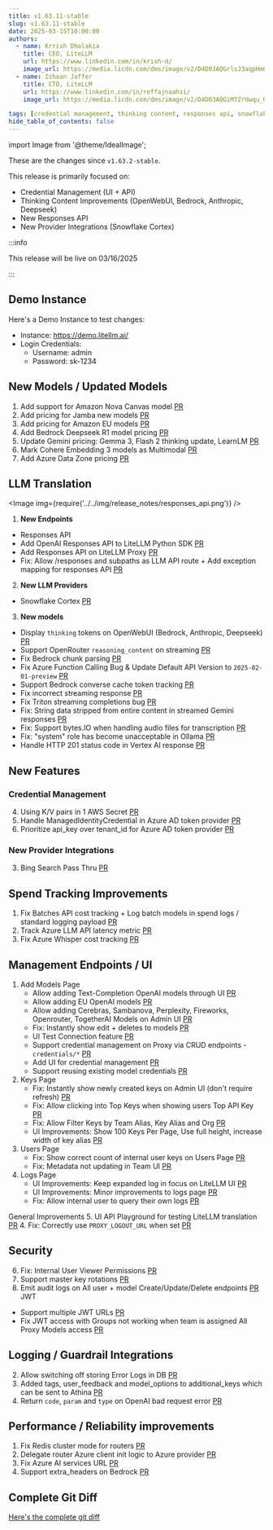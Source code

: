 ```yaml
---
title: v1.63.11-stable
slug: v1.63.11-stable
date: 2025-03-15T10:00:00
authors:
  - name: Krrish Dholakia
    title: CEO, LiteLLM
    url: https://www.linkedin.com/in/krish-d/
    image_url: https://media.licdn.com/dms/image/v2/D4D03AQGrlsJ3aqpHmQ/profile-displayphoto-shrink_400_400/B4DZSAzgP7HYAg-/0/1737327772964?e=1743638400&v=beta&t=39KOXMUFedvukiWWVPHf3qI45fuQD7lNglICwN31DrI
  - name: Ishaan Jaffer
    title: CTO, LiteLLM
    url: https://www.linkedin.com/in/reffajnaahsi/
    image_url: https://media.licdn.com/dms/image/v2/D4D03AQGiM7ZrUwqu_Q/profile-displayphoto-shrink_800_800/profile-displayphoto-shrink_800_800/0/1675971026692?e=1741824000&v=beta&t=eQnRdXPJo4eiINWTZARoYTfqh064pgZ-E21pQTSy8jc

tags: [credential management, thinking content, responses api, snowflake]
hide_table_of_contents: false
---
```


import Image from '@theme/IdealImage';

These are the changes since `v1.63.2-stable`.

This release is primarily focused on:
- Credential Management (UI + API)
- Thinking Content Improvements (OpenWebUI, Bedrock, Anthropic, Deepseek)
- New Responses API
- New Provider Integrations (Snowflake Cortex)

:::info

This release will be live on 03/16/2025

:::

<!-- <Image img={require('../../img/release_notes/v16311_release.jpg')} /> -->

## Demo Instance

Here's a Demo Instance to test changes:
- Instance: https://demo.litellm.ai/
- Login Credentials:
    - Username: admin
    - Password: sk-1234

## New Models / Updated Models

1. Add support for Amazon Nova Canvas model [PR](https://github.com/BerriAI/litellm/pull/7838)
2. Add pricing for Jamba new models [PR](https://github.com/BerriAI/litellm/pull/9032)
3. Add pricing for Amazon EU models [PR](https://github.com/BerriAI/litellm/pull/9056)
4. Add Bedrock Deepseek R1 model pricing [PR](https://github.com/BerriAI/litellm/pull/9108)
5. Update Gemini pricing: Gemma 3, Flash 2 thinking update, LearnLM [PR](https://github.com/BerriAI/litellm/pull/9190)
6. Mark Cohere Embedding 3 models as Multimodal [PR](https://github.com/BerriAI/litellm/pull/9176)
7. Add Azure Data Zone pricing [PR](https://github.com/BerriAI/litellm/pull/9185)

## LLM Translation

<Image img={require('../../img/release_notes/responses_api.png')} />

1. **New Endpoints**
- Responses API
- Add OpenAI Responses API to LiteLLM Python SDK [PR](https://github.com/BerriAI/litellm/pull/9155)
- Add Responses API on LiteLLM Proxy [PR](https://github.com/BerriAI/litellm/pull/9183)
- Fix: Allow /responses and subpaths as LLM API route + Add exception mapping for responses API [PR](https://github.com/BerriAI/litellm/pull/9220)

2. **New LLM Providers**
- Snowflake Cortex [PR](https://github.com/BerriAI/litellm/pull/9222)

3. **New models**

- Display `thinking` tokens on OpenWebUI (Bedrock, Anthropic, Deepseek) [PR](https://github.com/BerriAI/litellm/pull/9029)
- Support OpenRouter `reasoning_content` on streaming [PR](https://github.com/BerriAI/litellm/pull/9094)
- Fix Bedrock chunk parsing [PR](https://github.com/BerriAI/litellm/pull/9166)
- Fix Azure Function Calling Bug & Update Default API Version to `2025-02-01-preview` [PR](https://github.com/BerriAI/litellm/pull/9191)
- Support Bedrock converse cache token tracking [PR](https://github.com/BerriAI/litellm/pull/9221)
- Fix incorrect streaming response [PR](https://github.com/BerriAI/litellm/pull/9081)
- Fix Triton streaming completions bug [PR](https://github.com/BerriAI/litellm/pull/8386)
- Fix: String data stripped from entire content in streamed Gemini responses [PR](https://github.com/BerriAI/litellm/pull/9070)
- Fix: Support bytes.IO when handling audio files for transcription [PR](https://github.com/BerriAI/litellm/pull/9071)
- Fix: "system" role has become unacceptable in Ollama [PR](https://github.com/BerriAI/litellm/pull/9261)
- Handle HTTP 201 status code in Vertex AI response [PR](https://github.com/BerriAI/litellm/pull/9193)

## New Features

### Credential Management

4. Using K/V pairs in 1 AWS Secret [PR](https://github.com/BerriAI/litellm/pull/9039)
5. Handle ManagedIdentityCredential in Azure AD token provider [PR](https://github.com/BerriAI/litellm/pull/9135)
6. Prioritize api_key over tenant_id for Azure AD token provider [PR](https://github.com/BerriAI/litellm/pull/8701)


### New Provider Integrations

3. Bing Search Pass Thru [PR](https://github.com/BerriAI/litellm/pull/8019)

## Spend Tracking Improvements

1. Fix Batches API cost tracking + Log batch models in spend logs / standard logging payload [PR](https://github.com/BerriAI/litellm/pull/9077)
2. Track Azure LLM API latency metric [PR](https://github.com/BerriAI/litellm/pull/9217)
3. Fix Azure Whisper cost tracking [PR](https://github.com/BerriAI/litellm/pull/9166)

## Management Endpoints / UI
1. Add Models Page
   - Allow adding Text-Completion OpenAI models through UI [PR](https://github.com/BerriAI/litellm/pull/9102)
   - Allow adding EU OpenAI models [PR](https://github.com/BerriAI/litellm/pull/9042)
   - Allow adding Cerebras, Sambanova, Perplexity, Fireworks, Openrouter, TogetherAI Models on Admin UI [PR](https://github.com/BerriAI/litellm/pull/9069)
   - Fix: Instantly show edit + deletes to models [PR](https://github.com/BerriAI/litellm/pull/9258)
    - UI Test Connection feature [PR](https://github.com/BerriAI/litellm/pull/9272)
    - Support credential management on Proxy via CRUD endpoints - `credentials/*` [PR](https://github.com/BerriAI/litellm/pull/9124)
    - Add UI for credential management [PR](https://github.com/BerriAI/litellm/pull/9186)
    - Support reusing existing model credentials [PR](https://github.com/BerriAI/litellm/pull/9267)
2. Keys Page
   - Fix: Instantly show newly created keys on Admin UI (don't require refresh) [PR](https://github.com/BerriAI/litellm/pull/9257)
   - Fix: Allow clicking into Top Keys when showing users Top API Key [PR](https://github.com/BerriAI/litellm/pull/9225)
   - Fix: Allow Filter Keys by Team Alias, Key Alias and Org [PR](https://github.com/BerriAI/litellm/pull/9083)
   - UI Improvements: Show 100 Keys Per Page, Use full height, increase width of key alias [PR](https://github.com/BerriAI/litellm/pull/9064)
3. Users Page
   - Fix: Show correct count of internal user keys on Users Page [PR](https://github.com/BerriAI/litellm/pull/9082)
   - Fix: Metadata not updating in Team UI [PR](https://github.com/BerriAI/litellm/pull/9180)
4. Logs Page
   - UI Improvements: Keep expanded log in focus on LiteLLM UI [PR](https://github.com/BerriAI/litellm/pull/9061)
   - UI Improvements: Minor improvements to logs page [PR](https://github.com/BerriAI/litellm/pull/9076)
   - Fix: Allow internal user to query their own logs [PR](https://github.com/BerriAI/litellm/pull/9162)

General Improvements
5. UI API Playground for testing LiteLLM translation [PR](https://github.com/BerriAI/litellm/pull/9073)
4. Fix: Correctly use `PROXY_LOGOUT_URL` when set [PR](https://github.com/BerriAI/litellm/pull/9117)

## Security

6. Fix: Internal User Viewer Permissions [PR](https://github.com/BerriAI/litellm/pull/9148)
1. Support master key rotations [PR](https://github.com/BerriAI/litellm/pull/9041)
1. Emit audit logs on All user + model Create/Update/Delete endpoints [PR](https://github.com/BerriAI/litellm/pull/9223)
JWT

- Support multiple JWT URLs [PR](https://github.com/BerriAI/litellm/pull/9047)
- Fix JWT access with Groups not working when team is assigned All Proxy Models access [PR](https://github.com/BerriAI/litellm/pull/8934)


## Logging / Guardrail Integrations

2. Allow switching off storing Error Logs in DB [PR](https://github.com/BerriAI/litellm/pull/9084)
3. Added tags, user_feedback and model_options to additional_keys which can be sent to Athina [PR](https://github.com/BerriAI/litellm/pull/8845)
4. Return `code`, `param` and `type` on OpenAI bad request error [PR](https://github.com/BerriAI/litellm/pull/9109)

## Performance / Reliability improvements

1. Fix Redis cluster mode for routers [PR](https://github.com/BerriAI/litellm/pull/9010)
2. Delegate router Azure client init logic to Azure provider [PR](https://github.com/BerriAI/litellm/pull/9140)
3. Fix Azure AI services URL [PR](https://github.com/BerriAI/litellm/pull/9185)
4. Support extra_headers on Bedrock [PR](https://github.com/BerriAI/litellm/pull/9113)

## Complete Git Diff

[Here's the complete git diff](https://github.com/BerriAI/litellm/compare/v1.63.2-stable...v1.63.11-stable)